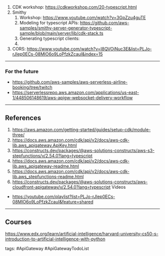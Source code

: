 1. CDK workshop: https://cdkworkshop.com/20-typescript.html
2. Smithy 
	1. Workshop: https://www.youtube.com/watch?v=3GpZzu4guTE
	2. Modeling for typescript APIs: https://github.com/aws-samples/smithy-server-generator-typescript-sample/blob/main/server/lib/cdk-stack.ts
	3. Generating typescript clients: 
	4. 
4. CORS: https://www.youtube.com/watch?v=I8QVOjNuc3E&list=PLJo-rJlep0ECs-08MlO6o9LoPfzkZcauI&index=15



----
### For the future
- https://github.com/aws-samples/aws-serverless-airline-booking/tree/twitch
- https://serverlessrepo.aws.amazon.com/applications/us-east-1/448506148619/aws-apigw-websocket-delivery-workflow


-----

## References
1. https://aws.amazon.com/getting-started/guides/setup-cdk/module-three/
2. ⁠https://docs.aws.amazon.com/cdk/api/v2/docs/aws-cdk-lib.aws_apigateway.ApiKey.html
3. https://constructs.dev/packages/@aws-solutions-constructs/aws-s3-stepfunctions/v/2.54.0?lang=typescript
4. https://docs.aws.amazon.com/cdk/api/v2/docs/aws-cdk-lib.aws_apigateway-readme.html
5. https://docs.aws.amazon.com/cdk/api/v2/docs/aws-cdk-lib.aws_stepfunctions-readme.html
6. https://constructs.dev/packages/@aws-solutions-constructs/aws-cloudfront-apigateway/v/2.54.0?lang=typescript
Videos 
- https://youtube.com/playlist?list=PLJo-rJlep0ECs-08MlO6o9LoPfzkZcauI&feature=shared

---

## Courses
https://www.edx.org/learn/artificial-intelligence/harvard-university-cs50-s-introduction-to-artificial-intelligence-with-python


tags:
#ApiGateway 
#ApiGatewayTodoList

